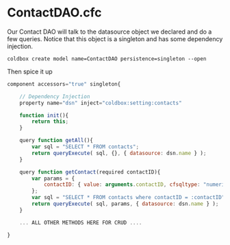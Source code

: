 # ContactDAO.cfc

Our Contact DAO will talk to the datasource object we declared and do a few queries. Notice that this object is a singleton and has some dependency injection.

```text
coldbox create model name=ContactDAO persistence=singleton --open
```

Then spice it up

```javascript
component accessors="true" singleton{

    // Dependency Injection
    property name="dsn" inject="coldbox:setting:contacts"

    function init(){
        return this;
    }

    query function getAll(){
        var sql = "SELECT * FROM contacts";
        return queryExecute( sql, {}, { datasource: dsn.name } );
    }

    query function getContact(required contactID){
        var params = {
            contactID: { value: arguments.contactID, cfsqltype: "numeric" }
        };
        var sql = "SELECT * FROM contacts where contactID = :contactID";
        return queryExecute( sql, params, { datasource: dsn.name } );
    }

    ... ALL OTHER METHODS HERE FOR CRUD ....

}
```

